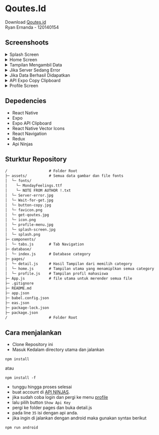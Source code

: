 # Qoutes.Id
Download <a href="https://expo.dev/artifacts/eas/vZeqJBqAn8FzyJCZvjzsJA.apk">Qoutes.id</a>
<br/>Ryan Ernanda - 120140154

## Screenshoots
<details>
<summary>Splash Screen</summary>

<img src="assets/splash-screen.jpg" width="200px">

</details>

<details>
<summary>Home Screen</summary>

<img src="assets/home-menu.jpg" width="200px">

</details>

<details>
<summary>Tampilan Mengambil Data</summary>

<img src="assets/Wait-for-get.jpg" width="200px">

</details>

<details>
<summary>Jika Server Sedang Error</summary>

<img src="assets/Server-error.jpg" width="200px">

</details>

<details>
<summary>Jika Data Berhasil Didapatkan</summary>

<img src="assets/get-qoutes.jpg" width="200px">

</details>

<details>
<summary>API Expo Copy Clipboard</summary>

<img src="assets/button-copy.jpg" width="200px">

</details>

<details>
<summary>Profile Screen</summary>

<img src="assets/profile-menu.jpg" width="200px">

</details>

## Depedencies 
- React Native
- Expo
- Expo API Clipboard
- React Native Vector Icons
- React Navigation
- Redux
- Api Ninjas

## Sturktur Repository
```
/                   # Folder Root
├─ assets/          # Semua data gambar dan file fonts
│  └─ fonts/
│    └─ MondayFeelings.ttf
│    └─ NOTE FROM AUTHOR !.txt
│  └─ Server-error.jpg
│  └─ Wait-for-get.jpg
│  └─ button-copy.jpg
│  └─ favicon.png
│  └─ get-qoutes.jpg
│  └─ icon.png
│  └─ profile-menu.jpg
│  └─ splash-screen.jpg
│  └─ splash.png
├─ components/             
│  └─ tabs.js       # Tab Navigation
├─ database/        
│  └─ index.js      # Database category
├─ pages/  
│  └─ detail.js     # Hasil Tampilan dari memilih category
│  └─ home.js       # Tampilan utama yang menamiplkan semua category
│  └─ profile.js    # Tampilan profil mahasiswa
├─ App.js           # file utama untuk merender semua file 
├─ .gitignore
├─ README.md
├─ app.json
├─ babel.config.json
├─ eas.json
├─ package-lock.json
├─ package.json
/                   # Folder Root
```

## Cara menjalankan
- Clone Repository ini
- Masuk Kedalam directory utama dan jalankan
```
npm install
```
atau
```
npm install -f
```
- tunggu hingga proses selesai
- buat account di <a href="https://api-ninjas.com/register">API NINJAS</a>.
- jika sudah coba login dan pergi ke menu <a href="https://api-ninjas.com/profile">profile</a>
- lalu pilih button `Show Api Key`
- pergi ke folder pages dan buka detail.js
- pada line `35` isi dengan api anda.
- jika ingin di jalankan dengan android maka gunakan syntax berikut 
```
npm run android
``` 
